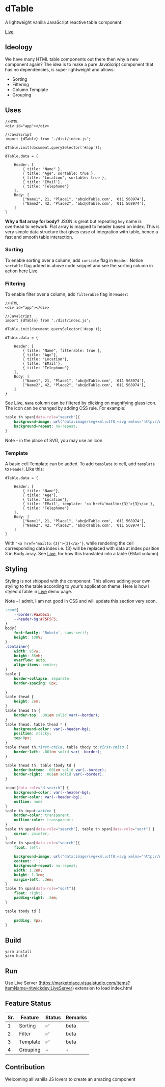 # dTable
A lightweight vanilla JavaScript reactive table component.

[Live](https://ranjanngc.github.io/dTable/)

## Ideology
We have many HTML table components out there then why a new component again? 
The idea is to make a pure JavaScript component that has no dependencies, is super lightweight and allows:

* Sorting
* Filtering
* Column Template
* Grouping
## Uses
```JS
//HTML
<div id="app"></div>

//JavaScript
import {dTable} from './dist/index.js';

dTable.init(document.querySelector('#app'));

dTable.data = { 
    
    Header: [
        { title: "Name" }, 
        { title: "Age", sortable: true }, 
        { title: "Location", sortable: true }, 
        { title: 'EMail'}, 
        { title: 'Telephone'}
    ],
    Body: [
        ["Name1", 21, "Place1", 'abc@dTable.com', '011 568974'],
        ["Name2", 42, "Place2", 'abc@dTable.com', '011 568974'],
    ]
}
```
**Why a flat array for body?** JSON is great but repeating `key` name is overhead to network. Flat array is mapped to header based on index. This is very simple data structure that gives ease of integration with table, hence a fast and smooth table interaction.

### Sorting
To enable sorting over a column, add `sortable` flag in `Header`. Notice `sortable` flag added in above code snippet and see the sorting column in action here [Live](https://ranjanngc.github.io/dTable/)

### Filtering
To enable filter over a column, add `filterable` flag in `Header`:
```JS
//HTML
<div id="app"></div>

//JavaScript
import {dTable} from './dist/index.js';

dTable.init(document.querySelector('#app'));

dTable.data = { 
    
    Header: [
        { title: "Name", filterable: true }, 
        { title: "Age"}, 
        { title: "Location"}, 
        { title: 'EMail'}, 
        { title: 'Telephone'}
    ],
    Body: [
        ["Name1", 21, "Place1", 'abc@dTable.com', '011 568974'],
        ["Name2", 42, "Place2", 'abc@dTable.com', '011 568974'],
    ]
}
```
See [Live](https://ranjanngc.github.io/dTable/), `Name` column can be filtered by clicking on magnifying glass icon. The icon can be changed by adding CSS rule. For example:
```CSS
table th span[data-role="search"]{
    background-image: url("data:image/svg+xml;utf8,<svg xmlns='http://www.w3.org/2000/svg' id='Outline' viewBox='0 0 24 24' width='1.2em' height='1.2em'><path d='M23.707,22.293l-5.969-5.969a10.016,10.016,0,1,0-1.414,1.414l5.969,5.969a1,1,0,0,0,1.414-1.414ZM10,18a8,8,0,1,1,8-8A8.009,8.009,0,0,1,10,18Z'/></svg>");
    background-repeat: no-repeat;
}
``` 
Note - in the place of SVG, you may use an icon.

### Template
A basic cell Template can be added. To add `template` to cell, add `template` to `Header`. Like this:
```JS
dTable.data = { 
    
    Header: [
        { title: "Name"}, 
        { title: "Age"}, 
        { title: "Location"}, 
        { title: 'EMail', template: '<a href="mailto:{3}">{3}</a>'}, 
        { title: 'Telephone'}
    ],
    Body: [
        ["Name1", 21, "Place1", 'abc@dTable.com', '011 568974'],
        ["Name2", 42, "Place2", 'abc@dTable.com', '011 568974'],
    ]
}
```
With `'<a href="mailto:{3}">{3}</a>'}`, while rendering the cell corresponding data index i.e. {3} will be replaced with data at index position 3 in Body array.
See [Live](https://ranjanngc.github.io/dTable/), for how this translated into a table (EMail column).

## Styling
Styling is not shipped with the component. This allows adding your own styling to the table according to your's application theme. Here is how I styled dTable in [Live](https://ranjanngc.github.io/dTable/) demo page.

Note - I admit, I am not good in CSS and will update this section very soon.
```CSS
:root{
    --border:#aab6c1;
    --header-bg:#F5F5F5;
}
body{
    font-family: 'Roboto', sans-serif;
    height: 100%;
}
.container{
    width: 95vw;
    height: 86vh;
    overflow: auto;
    align-items: center;
}
table {
    border-collapse: separate;
    border-spacing: 0px;
    
}
table thead {
    height: 2em;
}
table thead th {
    border-top: .001em solid var(--border);
}
table thead, table thead * {
    background-color: var(--header-bg);
    position: sticky;
    top:0px;
}
table thead th:first-child, table tbody td:first-child {
    border-left: .001em solid var(--border);
}

table thead th, table tbody td {
    border-bottom: .001em solid var(--border);
    border-right: .001em solid var(--border);
}

input[data-role="d-search"] {
    background-color: var(--header-bg);
    border-color: var(--header-bg);
    outline: none
}
table th input:active {
    border-color: transparent;
    outline-color: transparent;
}
table th span[data-role="search"], table th span[data-role="sort"] {
    cursor: pointer;
}
table th span[data-role="search"]{
    float: left;
    
    background-image: url("data:image/svg+xml;utf8,<svg xmlns='http://www.w3.org/2000/svg' id='Outline' viewBox='0 0 24 24' width='1.2em' height='1.2em'><path d='M23.707,22.293l-5.969-5.969a10.016,10.016,0,1,0-1.414,1.414l5.969,5.969a1,1,0,0,0,1.414-1.414ZM10,18a8,8,0,1,1,8-8A8.009,8.009,0,0,1,10,18Z'/></svg>");
    content: '';
    background-repeat: no-repeat;
    width: 1.2em;
    height: 1.3em;
    margin-left: .3em;
}
table th span[data-role="sort"]{
    float: right;
    padding-right: .3em;
}

table tbody td {
    
    padding: 8px;
}
```
## Build
```
yarn install
yarn build
```

## Run
Use Live Server (https://marketplace.visualstudio.com/items?itemName=ritwickdey.LiveServer) extension to load index.html

## Feature Status
|Sr.|Feature|Status|Remarks|
|---|-------|------|-------|
|1  |Sorting| ✅| beta|
|2  |Filter| ✅| beta|
|3  |Template| ✅| beta|
|4  |Grouping| -| -|

## Contribution
Welcoming all vanilla JS lovers to create an amazing component